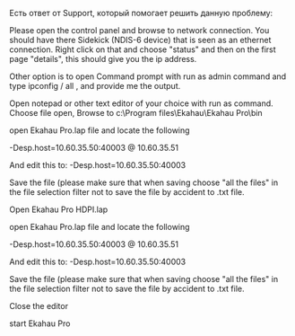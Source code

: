 Есть ответ от Support, который помогает решить данную проблему:

Please open the control panel and browse to network connection. You should have there Sidekick (NDIS-6 device) that is seen as an ethernet connection. Right click on that and choose "status" and then on the first page "details", this should give you the ip address. 

Other option is to open Command prompt with run as admin command and type ipconfig / all , and provide me the output.

Open notepad or other text editor of your choice with run as command. 
Choose file open, 
Browse to c:\Program files\Ekahau\Ekahau Pro\bin

open Ekahau Pro.lap file and locate the following

-Desp.host=10.60.35.50:40003 @ 10.60.35.51

And edit this to:
-Desp.host=10.60.35.50:40003

Save the file (please make sure that when saving choose "all the files" in the file selection filter not to save the file by accident to .txt file. 

Open Ekahau Pro HDPI.lap

open Ekahau Pro.lap file and locate the following

-Desp.host=10.60.35.50:40003 @ 10.60.35.51

And edit this to:
-Desp.host=10.60.35.50:40003

Save the file (please make sure that when saving choose "all the files" in the file selection filter not to save the file by accident to .txt file. 

Close the editor

start Ekahau Pro
